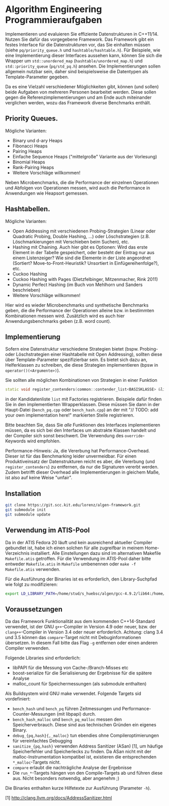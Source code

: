 # Algorithm Engineering Programmieraufgaben

Implementieren und evaluieren Sie effiziente Datenstrukturen in C++11/14. Nutzen Sie dafür das vorgegebene Framework. Das Framework gibt ein festes Interface für die Datenstrukturen vor, das Sie einhalten müssen (siehe `pq/priority_queue.h` und `hashtable/hashtable.h`). Für Beispiele, wie eine Implementierung dieser Interfaces aussehen kann, können Sie sich die Wrapper um `std::unordered_map` (`hashtable/unordered_map.h`) und `std::priority_queue` (`pq/std_pq.h`) ansehen. Die Implementierungen sollen allgemein nutzbar sein, daher sind beispielsweise die Datentypen als Template-Parameter gegeben.

Da es eine Vielzahl verschiedener Möglichkeiten gibt, können (und sollen) beide Aufgaben von mehreren Personen bearbeitet werden. Diese sollen gegen die Referenzimplementierungen und am Ende auch miteinander verglichen werden, wozu das Framework diverse Benchmarks enthält.

## Priority Queues.
Mögliche Varianten:

- Binary und d-ary Heaps
- Fibonacci Heaps
- Pairing Heaps
- Einfache Sequence Heaps ("mittelgroße" Variante aus der Vorlesung)
- Binomial Heaps
- Rank-Pairing Heaps
- Weitere Vorschläge willkommen!

Neben Microbenchmarks, die die Performance der einzelnen Operationen und Abfolgen von Operationen messen, wird auch die Performance in Anwendungen wie Heapsort gemessen.

## Hashtabellen.
Mögliche Varianten:

- Open Addressing mit verschiedenen Probing-Strategien (Linear oder Quadratic Probing, Double Hashing, ...) oder Löschstrategien (z.B. Löschmarkierungen mit Verschieben beim Suchen), etc.
- Hashing mit Chaining. Auch hier gibt es Optionen: Wird das erste Element in der Tabelle gespeichert, oder besteht der Eintrag nur aus einem Listenzeiger? Wie sind die Elemente in der Liste angeordnet (Sortiert? Move-to-Front-Heuristik? Unsortiert in Einfügereihenfolge?), etc.
- Cuckoo Hashing
- Cuckoo Hashing with Pages (Dietzfelbinger, Mitzenmacher, Rink 2011)
- Dynamic Perfect Hashing (im Buch von Mehlhorn und Sanders beschrieben)
- Weitere Vorschläge willkommen!

Hier wird es wieder Microbenchmarks und synthetische Benchmarks geben, die die Performance der Operationen alleine bzw. in bestimmten Kombinationen messen wird. Zusätzlich wird es auch hier Anwendungsbenchmarks geben (z.B. word count).

## Implementierung

Sofern eine Datenstruktur verschiedene Strategien bietet (bspw. Probing- oder Löschstrategien einer Hashtabelle mit Open Addressing), sollten diese über Template-Parameter spezifizierbar sein. Es bietet sich dazu an, Helferklassen zu schreiben, die diese Strategien implementieren (bpsw in `operator()(<Argumente>)`).

Sie sollten alle möglichen Kombinationen von Strategien in einer Funktion

```c++
static void register_contenders(common::contender_list<BASISKLASSE> &list)
```

in der Kandidatenliste `list` mit Factories registrieren. Beispiele dafür finden Sie in den implementierten Wrapperklassen. Diese müssen Sie dann in der Haupt-Datei (`bench_pq.cpp` oder `bench_hash.cpp`) an der mit "// TODO: add your own implementation here!" markierten Stelle registrieren.

Bitte beachten Sie, dass Sie *alle* Funktionen des Interfaces implementieren müssen, da es sich bei den Interfaces um abstrakte Klassen handelt und der Compiler sich sonst beschwert. Die Verwendung des `override`-Keywords wird empfohlen.

Performance-Hinweis: Ja, die Vererbung hat Performance-Overhead. Dieser ist für das Benchmarking leider unvermeidbar. Für einen Produktiveinsatz der Datenstrukturen reicht es aber, die Vererbung (und `register_contenders`) zu entfernen, da nur die Signaturen vererbt werden. Zudem betrifft dieser Overhead alle Implementierungen in gleichem Maße, ist also auf keine Weise "unfair".

## Installation

```bash
git clone https://git.scc.kit.edu/lorenz/algen-framework.git
git submodule init
git submodule update
```

## Verwendung im ATIS-Pool

Da in der ATIS Fedora 20 läuft und kein ausreichend aktueller Compiler gebundlet ist, habe ich einen solchen für alle zugreifbar in meinem Home-Verzeichnis installiert. Alle Einstellungen dazu sind im alternativen Makefile `Makefile.atis` getroffen. Für die Verwendung im ATIS-Pool daher bitte entweder `Makefile.atis` in `Makefile` umbenennen oder `make -f Makefile.atis` verwenden.

Für die Ausführung der Binaries ist es erforderlich, den Library-Suchpfad wie folgt zu modifizieren:

```bash
export LD_LIBRARY_PATH=/home/stud/s_huebsc/algen/gcc-4.9.2/lib64:/home/stud/s_huebsc/algen/lib
```

## Voraussetzungen

Da das Framework Funktionalität aus dem kommenden C++14-Standard verwendet, ist der GNU `g++`-Compiler in Version 4.9 oder neuer, bzw. der `clang++`-Compiler in Version 3.4 oder neuer erforderlich. Achtung: clang 3.4 und 3.5 können das `compare`-Target nicht mit Debuginformationen übersetzen. In diesem Fall bitte das Flag `-g` entfernen oder einen anderen Compiler verwenden.

Folgende Libraries sind erforderlich:

- libPAPI für die Messung von Cache-/Branch-Misses etc
- boost-serialize für die Serialisierung der Ergebnisse für die spätere Analyse
- malloc_count für Speichermessungen (als submodule enthalten)

Als Buildsystem wird GNU make verwendet. Folgende Targets sid vordefiniert:

- `bench_hash` und `bench_pq` führen Zeitmessungen und Performance-Counter-Messungen (mit libpapi) durch.
- `bench_hash_malloc` und `bench_pq_malloc` messen den Speicherverbrauch. Diese sind aus technischen Gründen ein eigenes Binary.
- `debug_{pq,hash}{,_malloc}` tun ebendies ohne Compileroptimierungen für vereinfachtes Debugging
- `sanitize_{pq,hash}` verwenden Address Sanitizer (ASan) [1], um häufige Speicherfehler und Speicherlecks zu finden. Da ASan nicht mit der malloc-Instrumentation kompatibel ist, existieren die entsprechenden `*_malloc`-Targets nicht.
- `compare` erlaubt die nachträgliche Analyse der Ergebnisse
- Die `run_*`-Targets hängen von den Compile-Targets ab und führen diese aus. Nicht besonders notwendig, aber angenehm ;)

Die Binaries enthalten kurze Hilfetexte zur Ausführung (Parameter `-h`).


[1] http://clang.llvm.org/docs/AddressSanitizer.html